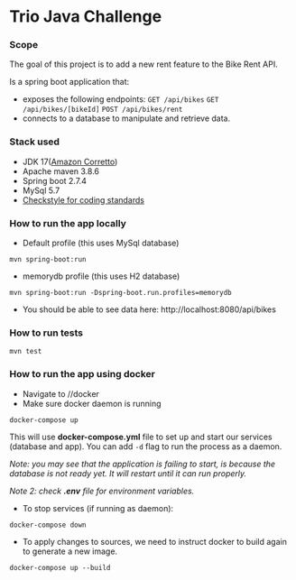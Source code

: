 # Trio Java Challenge

### Scope

The goal of this project is to add a new rent feature to the Bike Rent API.

Is a spring boot application that:

* exposes the following endpoints:
```GET /api/bikes```
```GET /api/bikes/[bikeId]```
```POST /api/bikes/rent```
* connects to a database to manipulate and retrieve data.
  
### Stack used

* JDK 17([Amazon Corretto](https://docs.aws.amazon.com/corretto/latest/corretto-17-ug/downloads-list.html))
* Apache maven 3.8.6
* Spring boot 2.7.4
* MySql 5.7
* [Checkstyle for coding standards](https://checkstyle.sourceforge.io/)

### How to run the app locally

* Default profile (this uses MySql database)

```mvn spring-boot:run```

* memorydb profile (this uses H2 database)

```mvn spring-boot:run -Dspring-boot.run.profiles=memorydb```

* You should be able to see data here:
  http://localhost:8080/api/bikes

### How to run tests

```mvn test```

### How to run the app using docker

* Navigate to /<project-root>/docker
* Make sure docker daemon is running

```docker-compose up```

This will use **docker-compose.yml** file to set up and start our services (database and app).
You can add ```-d``` flag to run the process as a daemon.

*Note: you may see that the application is failing to start, is because the database is not ready yet. It will restart
until it can run properly.*

*Note 2: check **.env** file for environment variables.*

* To stop services (if running as daemon):

```docker-compose down```

* To apply changes to sources, we need to instruct docker to build again to generate a new image.

```docker-compose up --build```

